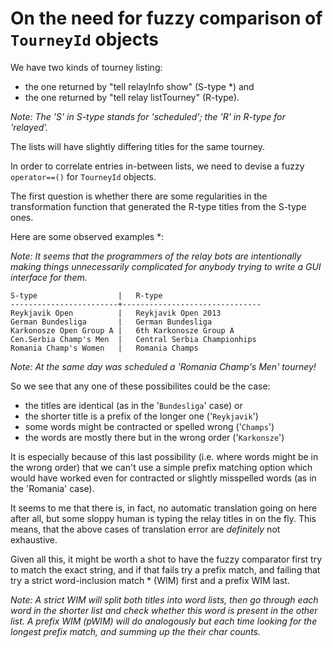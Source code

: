 # On the need for fuzzy comparison of `TourneyId` objects

We have two kinds of tourney listing:

* the one returned by "tell relayInfo show" (S-type *) and
* the one returned by "tell relay listTourney" (R-type).
	
*Note: The 'S' in S-type stands for 'scheduled'; the 'R' in R-type for 'relayed'.*

The lists will have slightly differing titles for the same tourney.

In order to correlate entries in-between lists, we need to devise a fuzzy `operator==()` for `TourneyId` objects.

The first question is whether there are some regularities in the transformation function that generated the R-type titles from the S-type ones.

Here are some observed examples *:

*Note: It seems that the programmers of the relay bots are intentionally making things unnecessarily complicated for anybody trying to write a GUI interface for them.*

	S-type					|	R-type
	------------------------+-------------------------------
	Reykjavik Open          |   Reykjavik Open 2013
	German Bundesliga       |   German Bundesliga
	Karkonosze Open Group A |   6th Karkonosze Group A
	Cen.Serbia Champ's Men  |   Central Serbia Championhips
	Romania Champ's Women   |   Romania Champs

*Note: At the same day was scheduled a 'Romania Champ's Men' tourney!*

So we see that any one of these possibilites could be the case:

* the titles are identical (as in the '`Bundesliga`' case) or
* the shorter title is a prefix of the longer one ('`Reykjavik`')
* some words might be contracted or spelled wrong ('`Champs`')
* the words are mostly there but in the wrong order ('`Karkonsze`')

It is especially because of this last possibility (i.e. where words might be in the wrong order) that we can't use a simple prefix matching option which would have worked even for contracted or slightly misspelled words (as in the 'Romania' case).

It seems to me that there is, in fact, no automatic translation going on here after all, but some sloppy human is typing the relay titles in on the fly. This means, that the above cases of translation error are *definitely* not exhaustive.

Given all this, it might be worth a shot to have the fuzzy comparator first try to match the exact string, and if that fails try a prefix match, and failing that try a strict word-inclusion match * (WIM) first and a prefix WIM last.

*Note: A strict WIM will split both titles into word lists, then go through each word in the shorter list and check whether this word is present in the other list. A prefix WIM (pWIM) will do analogously but each time looking for the longest prefix match, and summing up the their char counts.*
